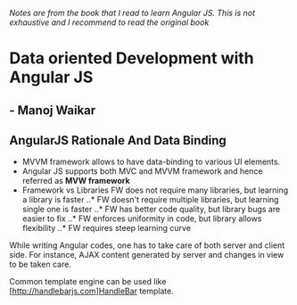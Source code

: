 *Notes are from the book that I read to learn Angular JS.
This is not exhaustive and I recommend to read the original book*

# Data oriented Development with Angular JS
## - Manoj Waikar

## AngularJS Rationale And Data Binding

  * MVVM framework allows to have data-binding to various UI elements.
  * Angular JS supports both MVC and MVVM framework and hence referred as **MVW framework**
  * Framework vs Libraries FW does not require many libraries, but learning a library is faster
  ..* FW doesn't require multiple libraries, but learning single one is faster
  ..* FW has better code quality, but library bugs are easier to fix
  ..* FW enforces uniformity in code, but library allows flexibility
  ..* FW requires steep learning curve

While writing Angular codes, one has to take care of both server and client side.
For instance, AJAX content generated by server and changes in view to be taken care.

Common template engine can be used like [http://handlebarjs.com]HandleBar template.
